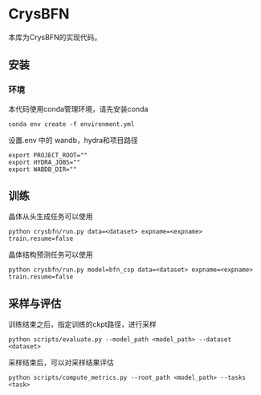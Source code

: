 # CrysBFN
本库为CrysBFN的实现代码。

## 安装
### 环境
本代码使用conda管理环境，请先安装conda
```
conda env create -f environment.yml
```
设置.env 中的 wandb，hydra和项目路径
```
export PROJECT_ROOT=""
export HYDRA_JOBS=""
export WABDB_DIR=""
```
## 训练
晶体从头生成任务可以使用
```
python crysbfn/run.py data=<dataset> expname=<expname> train.resume=false
```
晶体结构预测任务可以使用
```
python crysbfn/run.py model=bfn_csp data=<dataset> expname=<expname> train.resume=false
```
## 采样与评估
训练结束之后，指定训练的ckpt路径，进行采样
```
python scripts/evaluate.py --model_path <model_path> --dataset <dataset>
```
采样结束后，可以对采样结果评估
```
python scripts/compute_metrics.py --root_path <model_path> --tasks <task>
```
